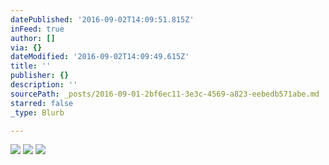 ```yaml
---
datePublished: '2016-09-02T14:09:51.815Z'
inFeed: true
author: []
via: {}
dateModified: '2016-09-02T14:09:49.615Z'
title: ''
publisher: {}
description: ''
sourcePath: _posts/2016-09-01-2bf6ec11-3e3c-4569-a823-eebedb571abe.md
starred: false
_type: Blurb

---
```

![](https://the-grid-user-content.s3-us-west-2.amazonaws.com/6eee7272-232f-4c6c-84e5-fa11dd2f15f9.jpg)
![](https://the-grid-user-content.s3-us-west-2.amazonaws.com/59f09973-e498-40d4-aad1-05b1a797cbb6.jpg)
![](https://the-grid-user-content.s3-us-west-2.amazonaws.com/ca6608cf-9203-42af-8d50-71ebc7b1253e.jpg)